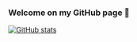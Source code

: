 ### Welcome on my GitHub page 👋

[![GitHub stats](https://github-readme-stats.vercel.app/api?username=JeuFore&show_icons=true&count_private=true&bg_color=DEG,2B86C5,784BA0,FF3CAC&title_color=FFFFFF&text_color=DCDCDC&hide_border=true&icon_color=f1c232&custom_title=JeuFore%20Github%20Stats)](https://github.com/JeuFore)
